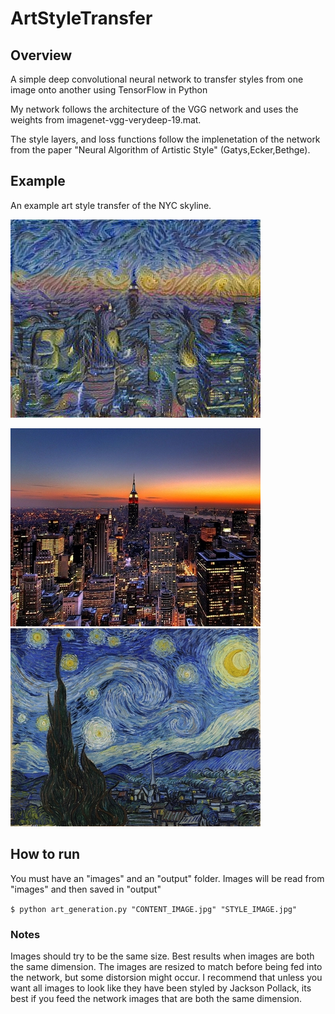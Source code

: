 # ArtStyleTransfer
## Overview 
A simple deep convolutional neural network to transfer styles from one image onto another using TensorFlow in Python

My network follows the architecture of the VGG network and uses the weights from imagenet-vgg-verydeep-19.mat.

The style layers, and loss functions follow the implenetation of the network from the paper "Neural Algorithm of Artistic Style" (Gatys,Ecker,Bethge). 


## Example 
An example art style transfer of the NYC skyline.

![](./output/nycsmallstarrysmall46.jpg)

![](./images/nycsmall.jpg)
![](./images/starrysmall.jpg)


## How to run
You must have an "images" and an "output" folder.
Images will be read from "images" and then saved in "output" 

`$ python art_generation.py "CONTENT_IMAGE.jpg" "STYLE_IMAGE.jpg" `


### Notes
Images should try to be the same size. 
Best results when images are both the same dimension. 
The images are resized to match before being fed into the network, but some distorsion might occur.
I recommend that unless you want all images to look like they have been styled by Jackson Pollack, its best if you feed the network images that are both the same dimension. 







